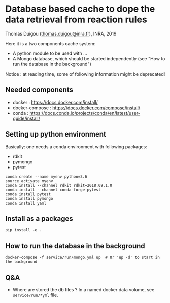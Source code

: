 # Database based cache to dope the data retrieval from reaction rules

Thomas Duigou (thomas.duigou@inra.fr), INRA, 2019

Here it is a two components cache system:

- A python module to be used with ...
- A Mongo database, which should be started independently (see "How to run the database in the background")

Notice : at reading time, some of following information might be deprecated!

## Needed components

- docker : https://docs.docker.com/install/
- docker-compose : https://docs.docker.com/compose/install/
- conda : https://docs.conda.io/projects/conda/en/latest/user-guide/install/

## Setting up python environment

Basically: one needs a conda environment with following packages:
- rdkit
- pymongo
- pytest

```
conda create --name myenv python=3.6
source activate myenv
conda install --channel rdkit rdkit=2018.09.1.0
conda install --channel conda-forge pytest
conda install pytest
conda install pymongo
conda install yaml
```

## Install as a packages

```
pip install -e .
```


## How to run the database in the background
 
 ```
 docker-compose -f service/run/mongo.yml up  # Or 'up -d' to start in the background
 ```
 
## Q&A

- Where are stored the db files ? In a named docker data volume, see `service/run/*yml` file.
